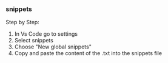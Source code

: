 ### snippets
Step by Step: 
1. In Vs Code go to settings
2. Select snippets
3. Choose "New global snippets"
4. Copy and paste the content of the .txt into the snippets file
